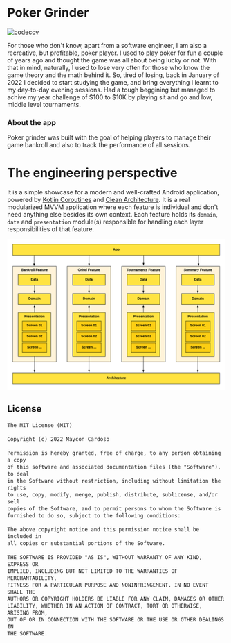 # Poker Grinder
[![codecov](https://codecov.io/gh/MayconCardoso/poker-grinder/branch/master/graph/badge.svg?token=6SBLVRYJBE)](https://codecov.io/gh/MayconCardoso/poker-grinder)

For those who don't know, apart from a software engineer, I am also a recreative, but profitable, poker player. I used to play poker for fun a couple of years ago and thought the game was  all about being lucky or not. With that in mind, naturally, I used to lose very often for those who know the game theory and the math behind it. So, tired of losing, back in January of 2022 I decided to start studying the game, and bring everything I learnt to my day-to-day evening sessions. Had a tough beggining but managed to achive my year challenge of $100 to $10K by playing sit and go and low, middle level tournaments. 

### About the app
Poker grinder was built with the goal of helping players to manage their game bankroll and also to track the performance of all sessions. 

# The engineering perspective
It is a simple showcase for a modern and well-crafted Android application, powered by [Kotlin Coroutines](https://developer.android.com/kotlin/coroutines) and [Clean Architecture](https://www.amazon.com.br/Clean-Architecture-Craftsmans-Software-Structure/dp/0134494164). It is a real modularized MVVM application where each feature is individual and don't need anything else besides its own context. Each feature holds its `domain`, `data` and `presentation` module(s) responsible for handling each layer responsibilities of that feature.

<img src=".art/modules.png" alt="with-internet"/>

## License

```
The MIT License (MIT)

Copyright (c) 2022 Maycon Cardoso

Permission is hereby granted, free of charge, to any person obtaining a copy
of this software and associated documentation files (the "Software"), to deal
in the Software without restriction, including without limitation the rights
to use, copy, modify, merge, publish, distribute, sublicense, and/or sell
copies of the Software, and to permit persons to whom the Software is
furnished to do so, subject to the following conditions:

The above copyright notice and this permission notice shall be included in
all copies or substantial portions of the Software.

THE SOFTWARE IS PROVIDED "AS IS", WITHOUT WARRANTY OF ANY KIND, EXPRESS OR
IMPLIED, INCLUDING BUT NOT LIMITED TO THE WARRANTIES OF MERCHANTABILITY,
FITNESS FOR A PARTICULAR PURPOSE AND NONINFRINGEMENT. IN NO EVENT SHALL THE
AUTHORS OR COPYRIGHT HOLDERS BE LIABLE FOR ANY CLAIM, DAMAGES OR OTHER
LIABILITY, WHETHER IN AN ACTION OF CONTRACT, TORT OR OTHERWISE, ARISING FROM,
OUT OF OR IN CONNECTION WITH THE SOFTWARE OR THE USE OR OTHER DEALINGS IN
THE SOFTWARE.
```
